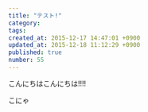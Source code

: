 ```yaml
---
title: "テスト!"
category: 
tags: 
created_at: 2015-12-17 14:47:01 +0900
updated_at: 2015-12-18 11:12:29 +0900
published: true
number: 55
---
```


こんにちはこんにちは!!!!

こにゃ
